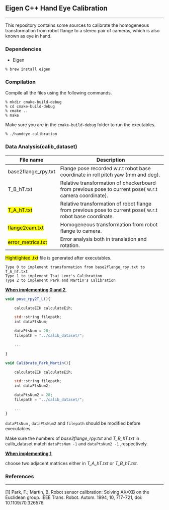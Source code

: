 ## **Eigen C++ Hand Eye Calibration**

***

This repository contains some sources to calibrate the homogeneous transformation from robot flange to a stereo pair of cameras, which is also known as eye in hand.

### **Dependencies**

* Eigen

```
% brew install eigen
```

### **Compilation**

Compile all the files using the following commands.

```
% mkdir cmake-build-debug
% cd cmake-build-debug
% cmake ..
% make
```

Make sure you are in the `cmake-build-debug` folder to run the exeutables.

```
% ./handeye-calibration
```

### **Data Analysis(calib_dataset)**

| File name                      | Description                                                                                              |
| ------------------------------ | -------------------------------------------------------------------------------------------------------- |
| base2flange_rpy.txt            | Flange pose recorded w.r.t robot base coordinate in roll pitch yaw (mm and deg).                         |
| T_B_hT.txt                     | Relative transformation of checkerboard from previous pose to current pose( w.r.t camera coordinate).    |
| <mark>T_A_hT.txt</mark>        | Relative transformation of robot flange from previous pose to current pose( w.r.t robot base coordinate. |
| <mark>flange2cam.txt</mark>    | Homogeneous transformation from robot flange to camera.                                                  |
| <mark>error_metrics.txt</mark> | Error analysis both in translation and rotation.                                                         |

<mark>Hightlighted .txt</mark> file is generated after executables.

```
Type 0 to implement transformation from base2flange_rpy.txt to T_A_hT.txt
Type 1 to implement Tsai Lenz's Calibration
Type 2 to implement Park and Martin's Calibration 
```

****<u>When implementing 0 and 2</u>****,

```js
void pose_rpy2T_L(){

    calculateEIH calculateEih;

    std::string filepath;
    int dataPtsNum;

    dataPtsNum = 28;
    filepath = "../calib_dataset/";

    ...

}

void Calibrate_Park_Martin(){

    calculateEIH calculateEih;

    std::string filepath;
    int dataPtsNum2;

    dataPtsNum2 = 28;
    filepath = "../calib_dataset/";

    ...
}
```

`dataPtsNum` , `dataPtsNum2` and `filepath` should be modified before executables.

Make sure the numbers of *base2flange_rpy.txt* and *T_B_hT.txt* in calib_dataset match `dataPtsNum -1` and `dataPtsNum2 -1` ,respectively.

****<u>When implementing 1</u>****,

choose two adjacent matrices either in *T_A_hT.txt* or *T_B_hT.txt*. 



### **References**

***

[1] Park, F.; Martin, B. Robot sensor calibration: Solving AX=XB on the Euclidean group. IEEE Trans. Robot. Autom. 1994, 10, 717–721, doi: 10.1109/70.326576.


